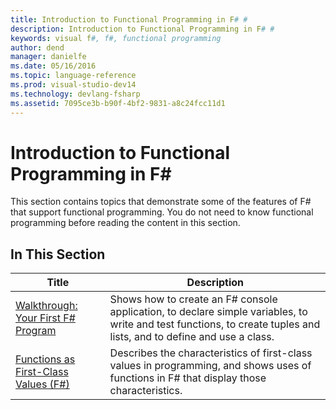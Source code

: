 ```yaml
---
title: Introduction to Functional Programming in F# #
description: Introduction to Functional Programming in F# #
keywords: visual f#, f#, functional programming
author: dend
manager: danielfe
ms.date: 05/16/2016
ms.topic: language-reference
ms.prod: visual-studio-dev14
ms.technology: devlang-fsharp
ms.assetid: 7095ce3b-b90f-4bf2-9831-a8c24fcc11d1 
---
```


# Introduction to Functional Programming in F# #

This section contains topics that demonstrate some of the features of F# that support functional programming. You do not need to know functional programming before reading the content in this section.


## In This Section


|Title|Description|
|-----|-----------|
|[Walkthrough: Your First F&#35; Program](Walkthrough-Your-First-FSharp-Program.md)|Shows how to create an F# console application, to declare simple variables, to write and test functions, to create tuples and lists, and to define and use a class.|
|[Functions as First-Class Values &#40;F&#35;&#41;](Functions-as-First-Class-Values-%5BFSharp%5D.md)|Describes the characteristics of first-class values in programming, and shows uses of functions in F# that display those characteristics.|
